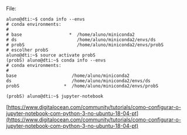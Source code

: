 File:

````shell
aluno@dti:~$ conda info --envs
# conda environments:
#
# base                  *  /home/aluno/miniconda2
# ds                       /home/aluno/miniconda2/envs/ds
# probS                    /home/aluno/miniconda2/envs/probS
# escolher probS
aluno@dti:~$ source activate probS
(probS) aluno@dti:~$ conda info --envs
# conda environments:
#
base                     /home/aluno/miniconda2
ds                       /home/aluno/miniconda2/envs/ds
probS                 *  /home/aluno/miniconda2/envs/probS

(probS) aluno@dti:~$ jupyter-notebook
````

[https://www.digitalocean.com/community/tutorials/como-configurar-o-jupyter-notebook-com-python-3-no-ubuntu-18-04-pt](https://www.digitalocean.com/community/tutorials/como-configurar-o-jupyter-notebook-com-python-3-no-ubuntu-18-04-pt)
